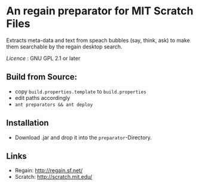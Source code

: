 An regain preparator for MIT Scratch Files
==========================================

Extracts meta-data and text from speach bubbles (say, think, ask)
to make them searchable by the regain desktop search.

*Licence* : GNU GPL 2.1 or later

Build from Source:
------------------

* copy `build.properties.template` to `build.properties`
* edit paths accordingly
* `ant preparators && ant deploy`

Installation
------------

* Download .jar and drop it into the `preparator`-Directory.

Links
-----

* Regain: http://regain.sf.net/
* Scratch: http://scratch.mit.edu/